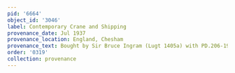```yaml
---
pid: '6664'
object_id: '3046'
label: Contemporary Crane and Shipping
provenance_date: Jul 1937
provenance_location: England, Chesham
provenance_text: Bought by Sir Bruce Ingram (Lugt 1405a) with PD.206-1963
order: '0319'
collection: provenance
---
```

